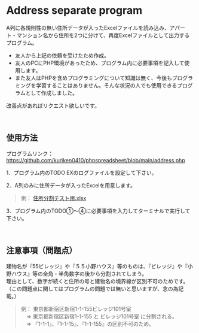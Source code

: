 # Address separate program

A列に各規則性の無い住所データが入ったExcelファイルを読み込み、アパート・マンション名から住所を2つに分けて、再度Excelファイルとして出力するプログラム。<br>
- 友人から上記の依頼を受けたため作成。
- 友人のPCにPHP環境があったため、プログラム内に必要事項を記入して使用します。
- また友人はPHPを含めプログラミングについて知識は無く、今後もプログラミングを学習することはありません。そんな状況の人でも使用できるプログラムとして作成しました。

改善点があればリクエスト欲しいです。

<br>

## 使用方法 
プログラムリンク：　https://github.com/kuriken0410/phpspreadsheet/blob/main/address.php

1．プログラム内のTODO EXのログファイルを設定して下さい。

2．A列のみに住所データが入ったExcelを用意します。
> 例： [住所分割テスト用.xlsx](https://github.com/kuriken0410/phpspreadsheet/files/10149315/default.xlsx)<br>

3．プログラム内のTODO①〜④に必要事項を入力してターミナルで実行して下さい。

<br>

## 注意事項（問題点）
建物名が『55ビレッジ』や『５５小野ハウス』等のものは、『ビレッジ』や『小野ハウス』等の全角・半角数字の後から分割されてしまう。<br>
理由として、数字が続くと住所の号と建物名の境界線が区別不可のためです。（この問題点に関してはプログラムの問題では無いと思いますが、念の為記載。）<br>

> 例： 東京都新宿区新宿1-1-155ビレッジ101号室<br>
> &emsp;⇒ 東京都新宿区新宿1-1-155 と ビレッジ101号室 に分割される。<br>
> &emsp;⇒ 『1-1-1』、『1-1-15』、『1-1-155』の区別不可のため。<br>
